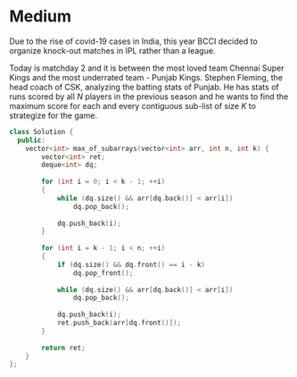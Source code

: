 # Medium

Due to the rise of covid-19 cases in India, this year BCCI decided to organize knock-out matches in IPL rather than a league.

Today is matchday 2 and it is between the most loved team Chennai Super Kings and the most underrated team - Punjab Kings. Stephen Fleming, the head coach of CSK, analyzing the batting stats of Punjab. He has stats of runs scored by all $N$ players in the previous season and he wants to find the maximum score for each and every contiguous sub-list of size $K$ to strategize for the game.

```cpp
class Solution {
  public:
    vector<int> max_of_subarrays(vector<int> arr, int n, int k) {
        vector<int> ret;
        deque<int> dq;
        
        for (int i = 0; i < k - 1; ++i)
        {
            while (dq.size() && arr[dq.back()] < arr[i])
                dq.pop_back();
                
            dq.push_back(i);
        }
        
        for (int i = k - 1; i < n; ++i)
        {
            if (dq.size() && dq.front() == i - k)
                dq.pop_front();
                
            while (dq.size() && arr[dq.back()] < arr[i])
                dq.pop_back();
                
            dq.push_back(i);
            ret.push_back(arr[dq.front()]);
        }
        
        return ret;
    }
};
```
